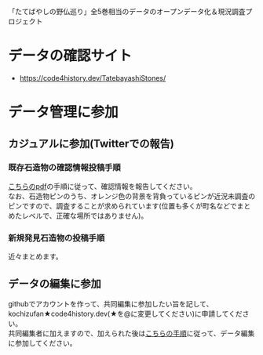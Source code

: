 「たてばやしの野仏巡り」全5巻相当のデータのオープンデータ化＆現況調査プロジェクト

# データの確認サイト

* https://code4history.dev/TatebayashiStones/

# データ管理に参加

## カジュアルに参加(Twitterでの報告)

### 既存石造物の確認情報投稿手順

[こちらのpdf](https://github.com/code4history/TatebayashiStones/blob/master/%E9%A4%A8%E6%9E%97%E5%B8%82%E3%81%AE%E7%9F%B3%E9%80%A0%E7%89%A9%E8%AA%BF%E6%9F%BB.pdf)の手順に従って、確認情報を報告してください。  
なお、石造物ピンのうち、オレンジ色の背景を背負っているピンが近況未調査のピンですので、調査することが求められています(位置も多くが町名などでまとめたレベルで、正確な場所ではありません)。

### 新規発見石造物の投稿手順

近々まとめます。

## データの編集に参加

githubでアカウントを作って、共同編集に参加したい旨を記して、kochizufan★code4history.dev(★を@に変更してください)に申請してください。  
共同編集者に加えますので、加えられた後は[こちらの手順](https://github.com/code4history/TatebayashiStones/wiki/%E5%85%B1%E5%90%8C%E7%B7%A8%E9%9B%86%E8%80%85%E3%81%A8%E3%81%97%E3%81%A6%E3%81%AE%E5%8F%82%E5%8A%A0)に従って、データ編集に参加してください。
